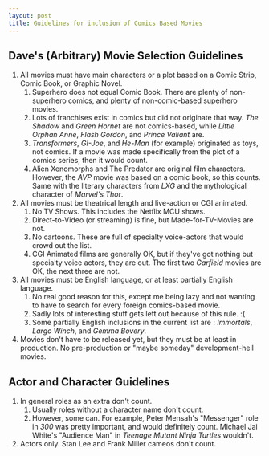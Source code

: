 ```yaml
---
layout: post
title: Guidelines for inclusion of Comics Based Movies
---
```


## Dave's (Arbitrary) Movie Selection Guidelines
1. All movies must have main characters or a plot based on a Comic Strip, Comic Book, or Graphic Novel.
   1. Superhero does not equal Comic Book.  There are plenty of non-superhero comics, and plenty of non-comic-based superhero movies.
   1. Lots of franchises exist in comics but did not originate that way.  _The Shadow_ and _Green Hornet_ are not comics-based, while _Little Orphan Anne_, _Flash Gordon_, and _Prince Valiant_ are.
   1. _Transformers_, _GI-Joe_, and _He-Man_ (for example) originated as toys, not comics.  If a movie was made specifically from the plot of a comics series, then it would count.
   1. Alien Xenomorphs and The Predator are original film characters.  However, the _AVP_ movie was based on a comic book, so this counts.  Same with the literary characters from _LXG_ and the mythological character of _Marvel's Thor_.
1. All movies must be theatrical length and live-action or CGI animated.
   1. No TV Shows.  This includes the Netflix MCU shows.
   1. Direct-to-Video (or streaming) is fine, but  Made-for-TV-Movies are not.
   1. No cartoons.   These are full of specialty voice-actors that would crowd out the list.
   1. CGI Animated films are generally OK, but if they've got nothing but specialty voice actors, they are out.  The first two _Garfield_ movies are OK, the next three are not.
1. All movies must be English language, or at least partially English language.
   1. No real good reason for this, except me being lazy and not wanting to have to search for every foreign comics-based movie.
   1. Sadly lots of interesting stuff gets left out because of this rule. :(
   1. Some partially English inclusions in the current list are : _Immortals_, _Largo Winch_, and _Gemma Bovery_.
1. Movies don't have to be released yet, but they must be at least in production.  No pre-production or "maybe someday" development-hell movies.

## Actor and Character Guidelines
1. In general roles as an extra don't count.
   1. Usually roles without a character name don't count.
   1. However, some can.  For example, Peter Mensah's "Messenger" role in _300_ was pretty important, and would definitely count.  Michael Jai White's "Audience Man" in _Teenage Mutant Ninja Turtles_ wouldn't.
1. Actors only.  Stan Lee and Frank Miller cameos don't count.
